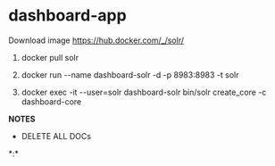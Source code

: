 # dashboard-app

Download image https://hub.docker.com/_/solr/

1. docker pull solr

2. docker run --name dashboard-solr -d -p 8983:8983 -t solr

3. docker exec -it --user=solr dashboard-solr bin/solr create_core -c dashboard-core

**NOTES**
* DELETE ALL DOCs

<delete>
<query>*:*</query>
</delete>
